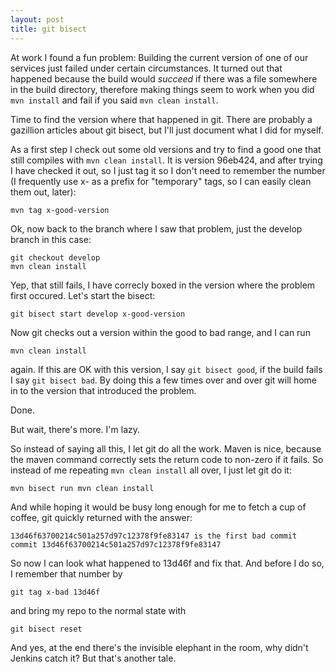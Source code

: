 ```yaml
---
layout: post
title: git bisect
---
```


At work I found a fun problem: Building the current version of one of our services just failed under certain circumstances.
It turned out that happened because the build would *succeed* if there was a file somewhere in the build directory,
therefore making things seem to work when you did `mvn install` and fail if you said `mvn clean install`.

Time to find the version where that happened in git. There are probably a gazillion articles about git bisect, but I'll
just document what I did for myself.

As a first step I check out some old versions and try to find a good one that still compiles with `mvn clean install`.
It is version 96eb424, and after trying I have checked it out, so I just tag it so I don't need to remember the number 
(I frequently use x- as a prefix for "temporary" tags, so I can easily clean them out, later):

    mvn tag x-good-version
	
Ok, now back to the branch where I saw that problem, just the develop branch in this case:

    git checkout develop
	mvn clean install
	
Yep, that still fails, I have correcly boxed in the version where the problem first occured. Let's start the bisect:

    git bisect start develop x-good-version
	
Now git checks out a version within the good to bad range, and I can run

    mvn clean install
	
again. If this are OK with this version, I say `git bisect good`, if the build fails I say `git bisect bad`. By doing this
a few times over and over git will home in to the version that introduced the problem.

Done.

But wait, there's more. I'm lazy.

So instead of saying all this, I let git do all the work. Maven is nice, because the maven command correctly sets the return 
code to non-zero if it fails. So instead of me repeating `mvn clean install` all over, I just let git do it:

    mvn bisect run mvn clean install
	
And while hoping it would be busy long enough for me to fetch a cup of coffee, git quickly returned with the answer:


    13d46f63700214c501a257d97c12378f9fe83147 is the first bad commit
    commit 13d46f63700214c501a257d97c12378f9fe83147
	
So now I can look what happened to 13d46f and fix that. And before I do so, I remember that number by

    git tag x-bad 13d46f
	
and bring my repo to the normal state with

    git bisect reset

And yes, at the end there's the invisible elephant in the room, why didn't Jenkins catch it? But that's another tale.

